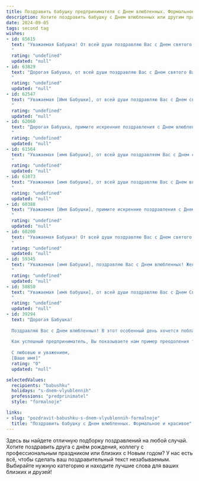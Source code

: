 ```yaml
---
title: Поздравить бабушку предпринимателя с Днем влюбленных. Формальное и красивое
description: Хотите поздравить бабушку с Днем влюбленных или другим праздником? Наш ИИ создаст незабываемое поздравление, а вы обязательно выделитесь среди других.  
date: 2024-09-05
tags: second tag
wishes:
- id: 65615
  text: "Уважаемая Бабушка! От всей души поздравляю Вас с Днем святого Валентина! Желаю Вам крепкого здоровья, светлых эмоций и бесконечной любви, которая всегда согревает Ваше сердце. Пусть Ваше предпринимательское дело процветает, а каждый день дарит Вам новые успехи и достижения!
  "
  rating: "undefined"
  updated: "null"
- id: 63829
  text: "Дорогая Бабушка, от всей души поздравляю Вас с Днем святого Валентина! Желаю Вам, чтобы в Вашем сердце всегда царила любовь, а  ваши дела процветали, как ваш бизнес, который Вы так умело ведете. Пусть этот день подарит Вам множество приятных моментов и теплых улыбок!
  "
  rating: "undefined"
  updated: "null"
- id: 62547
  text: "Уважаемая [Имя Бабушки], от всей души поздравляю Вас с Днем святого Валентина! Желаю Вам, как успешному предпринимателю, чтобы в Вашем деле всегда царила любовь и вдохновение, а бизнес процветал, принося радость и благополучие. Пусть этот день подарит Вам тепло, нежность и море положительных эмоций.
  "
  rating: "undefined"
  updated: "null"
- id: 62060
  text: "Дорогая Бабушка, примите искренние поздравления с Днем влюбленных! Пусть эта особенная дата наполнит Вашу жизнь любовью, счастьем и душевным теплом. Желаю Вам крепкого здоровья, благополучия и успехов в Вашем предпринимательском деле. Пусть каждый день будет наполнен радостью и гармонией!
  "
  rating: "undefined"
  updated: "null"
- id: 61564
  text: "Уважаемая [имя Бабушки], от всей души поздравляем Вас с Днем святого Валентина! Пусть этот праздник наполнит Вашу жизнь любовью, радостью и теплом, а Ваша предпринимательская деятельность приносит Вам удовлетворение и успех! Желаем Вам здоровья, благополучия и всех благ!
  "
  rating: "undefined"
  updated: "null"
- id: 61073
  text: "Уважаемая [имя бабушки], от всей души поздравляю Вас с Днем влюбленных! Желаю Вам крепкого здоровья, неиссякаемой энергии, процветания в Вашем бизнесе и, конечно же,  любви, которая приносит радость и вдохновение. Пусть этот день будет наполнен теплом, заботой и приятными сюрпризами!
  "
  rating: "undefined"
  updated: "null"
- id: 60388
  text: "Уважаемая [Имя Бабушки], примите искренние поздравления с Днем святого Валентина! Желаю Вам крепкого здоровья,  радости, благополучия и процветания Вашему бизнесу. Пусть любовь и вдохновение сопровождают Вас во всех начинаниях.
  "
  rating: "undefined"
  updated: "null"
- id: 60200
  text: "Уважаемая Бабушка! От всей души поздравляю Вас с Днем святого Валентина! Желаю Вам, чтобы Ваша жизнь была наполнена любовью, счастьем и успехом в Вашем предпринимательском деле. Пусть любовь всегда окружает Вас, а бизнес процветает!
  "
  rating: "undefined"
  updated: "null"
- id: 59345
  text: "Уважаемая [имя Бабушки], поздравляю Вас с Днем влюбленных! Желаю Вам бесконечной любви, счастья и процветания. Пусть Ваша предпринимательская деятельность приносит Вам не только материальный успех, но и удовлетворение от любимого дела.
  "
  rating: "undefined"
  updated: "null"
- id: 58850
  text: "Уважаемая [имя бабушки], от всей души поздравляю Вас с Днем Святого Валентина! Желаю Вам крепкого здоровья,  неиссякаемой энергии,  успехов в Вашем предпринимательском деле и, конечно же,  огромной любви и счастья. Пусть каждый день  будет наполнен  радостью и теплыми чувствами!
  "
  rating: "undefined"
  updated: "null"
- id: 39294
  text: "Дорогая Бабушка!
  
  Поздравляю Вас с Днем влюбленных! В этот особенный день хочется поблагодарить Вас за ту любовь и заботу, которые Вы всегда дарили нам. Ваше тепло и мудрость вдохновляют нас и наполняют сердца радостью.
  
  Как успешный предприниматель, Вы показываете нам пример преодоления трудностей и достижения целей, и я восхищаюсь Вашей силой духа и страстью к делу. Желаю Вам, чтобы в Вашем сердце всегда было место для любви, а в жизни — множество ярких мгновений, наполненных счастьем и гармонией.
  
  С любовью и уважением,
  [Ваше имя]"
  rating: "0"
  updated: "null"

selectedValues:
  recipients: "babushku"
  holidays: "s-dnem-vlyublennih"
  professions: "predprinimatel"
  style: "formalnoje"

links:
- slug: "pozdravit-babushku-s-dnem-vlyublennih-formalnoje"
  title: "Поздравить бабушку с Днем влюбленных. Формальное и красивое"
---
```


Здесь вы найдете отличную подборку поздравлений на любой случай. 
Хотите поздравить друга с днём рождения, коллегу с профессиональным праздником или близких с Новым годом? У нас есть всё, чтобы сделать ваш поздравительный текст незабываемым. Выбирайте нужную категорию и находите лучшие слова для ваших близких и друзей!
